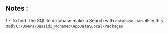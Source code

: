 ## Notes : 
1 - To find The SQLite database make a Search with `database_uwp.db` in this path  `C:\Users\Oussidi_Mohamed\AppData\Local\Packages`